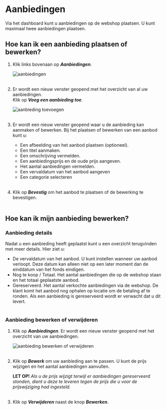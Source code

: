 # Aanbiedingen

Via het dashboard kunt u aanbiedingen op de webshop plaatsen. U kunt maximaal twee aanbiedingen plaatsen.

## Hoe kan ik een aanbieding plaatsen of bewerken?

1.  Klik links bovenaan op **_Aanbiedingen_**.

    <img src="https://raw.githubusercontent.com/teamforus/manuals/master/img/manual-aanbieder-aanbiedingen.png" alt="aanbiedingen"  style="max-width:300px">
    <br />&nbsp;

2.  Er wordt een nieuw venster geopend met het overzicht van al uw aanbiedingen.<br>
Klik op **_Voeg een aanbieding toe_**.

    <img src="https://raw.githubusercontent.com/teamforus/manuals/master/img/manual-aanbieder-aanbieding-toevoegen.png" alt="aanbieding toevoegen" style="max-width:500px">
    <br />&nbsp;

3.  Er wordt een nieuw venster geopend waar u de aanbieding kan aanmaken of bewerken. Bij het plaatsen of bewerken van een aanbod kunt u:
&nbsp;
    * Een afbeelding van het aanbod plaatsen (optioneel).    
    * Een titel aanmaken.
    * Een omschrijving vermelden.
    * Een aanbiedingsprijs en de oude prijs aangeven.
    * Het aantal aanbiedingen vermelden.
    * Een vervaldatum van het aanbod aangeven
    * Een categorie selecteren
    <br />&nbsp;

4.  Klik op **_Bevestig_** om het aanbod te plaatsen of de bewerking te bevestigen.
<br />&nbsp;

## Hoe kan ik mijn aanbieding bewerken?

### Aanbieding details
Nadat u een aanbieding heeft geplaatst kunt u een overzicht terugvinden met meer details.
Hier ziet u:

* De vervaldatum van het aanbod. U kunt instellen wanneer uw aanbod verloopt. Deze datum kan alleen niet op een later moment dan de einddatum van het fonds eindigen.
* Nog te koop / Totaal. Het aantal aanbiedingen die op de webshop staan en het totaal geplaatste aanbod.
* Gereserveerd. Het aantal verkochte aanbiedingen via de webshop. De klant komt het aanbod nog ophalen op locatie  om de betaling af te ronden. Als een aanbieding is gereserveerd wordt er verwacht dat u dit levert.
<br />&nbsp;


### Aanbieding bewerken of verwijderen

1.  Klik op **_Aanbiedingen_**. Er wordt een nieuw venster geopend met het overzicht van uw aanbiedingen.

    <img src="https://raw.githubusercontent.com/teamforus/manuals/master/img/manual-aanbieder-aanbieding-bewerken.png" alt="aanbieding bewerken of verwijderen" style="max-width:500px">
    <br />&nbsp;

2.  Klik op **_Bewerk_** om uw aanbieding aan te passen. U kunt de prijs wijzigen en het aantal aanbiedingen aanvullen.

    **LET OP!** _Als u de prijs wijzigt terwijl er aanbiedingen gereserveerd stonden, dient u deze te leveren tegen de prijs die u voor de prijswijziging had ingesteld._
    <br />&nbsp;

3.  Klik op **_Verwijderen_** naast de knop **_Bewerken_**.
&nbsp;
